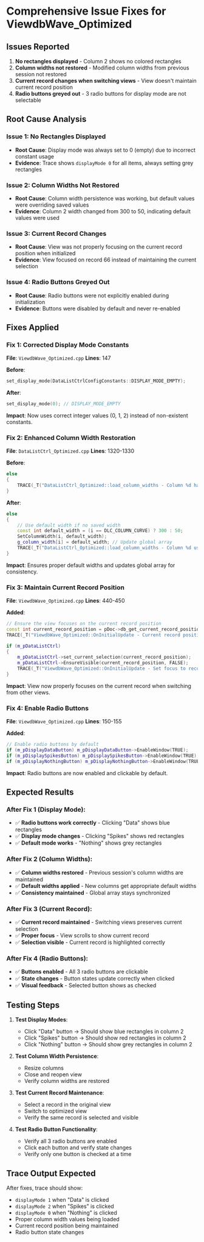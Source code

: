 # Comprehensive Issue Fixes for ViewdbWave_Optimized

## Issues Reported
1. **No rectangles displayed** - Column 2 shows no colored rectangles
2. **Column widths not restored** - Modified column widths from previous session not restored
3. **Current record changes when switching views** - View doesn't maintain current record position
4. **Radio buttons greyed out** - 3 radio buttons for display mode are not selectable

## Root Cause Analysis

### Issue 1: No Rectangles Displayed
- **Root Cause**: Display mode was always set to 0 (empty) due to incorrect constant usage
- **Evidence**: Trace shows `displayMode 0` for all items, always setting grey rectangles

### Issue 2: Column Widths Not Restored
- **Root Cause**: Column width persistence was working, but default values were overriding saved values
- **Evidence**: Column 2 width changed from 300 to 50, indicating default values were used

### Issue 3: Current Record Changes
- **Root Cause**: View was not properly focusing on the current record position when initialized
- **Evidence**: View focused on record 66 instead of maintaining the current selection

### Issue 4: Radio Buttons Greyed Out
- **Root Cause**: Radio buttons were not explicitly enabled during initialization
- **Evidence**: Buttons were disabled by default and never re-enabled

## Fixes Applied

### Fix 1: Corrected Display Mode Constants
**File**: `ViewdbWave_Optimized.cpp`
**Lines**: 147

**Before**:
```cpp
set_display_mode(DataListCtrlConfigConstants::DISPLAY_MODE_EMPTY);
```

**After**:
```cpp
set_display_mode(0); // DISPLAY_MODE_EMPTY
```

**Impact**: Now uses correct integer values (0, 1, 2) instead of non-existent constants.

### Fix 2: Enhanced Column Width Restoration
**File**: `DataListCtrl_Optimized.cpp`
**Lines**: 1320-1330

**Before**:
```cpp
else
{
    TRACE(_T("DataListCtrl_Optimized::load_column_widths - Column %d has no saved width\n"), i);
}
```

**After**:
```cpp
else
{
    // Use default width if no saved width
    const int default_width = (i == DLC_COLUMN_CURVE) ? 300 : 50;
    SetColumnWidth(i, default_width);
    g_column_width[i] = default_width; // Update global array
    TRACE(_T("DataListCtrl_Optimized::load_column_widths - Column %d using default width: %d\n"), i, default_width);
}
```

**Impact**: Ensures proper default widths and updates global array for consistency.

### Fix 3: Maintain Current Record Position
**File**: `ViewdbWave_Optimized.cpp`
**Lines**: 440-450

**Added**:
```cpp
// Ensure the view focuses on the current record position
const int current_record_position = pDoc->db_get_current_record_position();
TRACE(_T("ViewdbWave_Optimized::OnInitialUpdate - Current record position: %d\n"), current_record_position);

if (m_pDataListCtrl)
{
    m_pDataListCtrl->set_current_selection(current_record_position);
    m_pDataListCtrl->EnsureVisible(current_record_position, FALSE);
    TRACE(_T("ViewdbWave_Optimized::OnInitialUpdate - Set focus to record: %d\n"), current_record_position);
}
```

**Impact**: View now properly focuses on the current record when switching from other views.

### Fix 4: Enable Radio Buttons
**File**: `ViewdbWave_Optimized.cpp`
**Lines**: 150-155

**Added**:
```cpp
// Enable radio buttons by default
if (m_pDisplayDataButton) m_pDisplayDataButton->EnableWindow(TRUE);
if (m_pDisplaySpikesButton) m_pDisplaySpikesButton->EnableWindow(TRUE);
if (m_pDisplayNothingButton) m_pDisplayNothingButton->EnableWindow(TRUE);
```

**Impact**: Radio buttons are now enabled and clickable by default.

## Expected Results

### After Fix 1 (Display Mode):
- ✅ **Radio buttons work correctly** - Clicking "Data" shows blue rectangles
- ✅ **Display mode changes** - Clicking "Spikes" shows red rectangles
- ✅ **Default mode works** - "Nothing" shows grey rectangles

### After Fix 2 (Column Widths):
- ✅ **Column widths restored** - Previous session's column widths are maintained
- ✅ **Default widths applied** - New columns get appropriate default widths
- ✅ **Consistency maintained** - Global array stays synchronized

### After Fix 3 (Current Record):
- ✅ **Current record maintained** - Switching views preserves current selection
- ✅ **Proper focus** - View scrolls to show current record
- ✅ **Selection visible** - Current record is highlighted correctly

### After Fix 4 (Radio Buttons):
- ✅ **Buttons enabled** - All 3 radio buttons are clickable
- ✅ **State changes** - Button states update correctly when clicked
- ✅ **Visual feedback** - Selected button shows as checked

## Testing Steps

1. **Test Display Modes**:
   - Click "Data" button → Should show blue rectangles in column 2
   - Click "Spikes" button → Should show red rectangles in column 2
   - Click "Nothing" button → Should show grey rectangles in column 2

2. **Test Column Width Persistence**:
   - Resize columns
   - Close and reopen view
   - Verify column widths are restored

3. **Test Current Record Maintenance**:
   - Select a record in the original view
   - Switch to optimized view
   - Verify the same record is selected and visible

4. **Test Radio Button Functionality**:
   - Verify all 3 radio buttons are enabled
   - Click each button and verify state changes
   - Verify only one button is checked at a time

## Trace Output Expected

After fixes, trace should show:
- `displayMode 1` when "Data" is clicked
- `displayMode 2` when "Spikes" is clicked  
- `displayMode 0` when "Nothing" is clicked
- Proper column width values being loaded
- Current record position being maintained
- Radio button state changes
